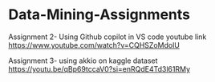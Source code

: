 # Data-Mining-Assignments

Assignment 2- Using Github copilot in VS code youtube link
https://www.youtube.com/watch?v=CQHSZoMdolU

Assignment 3- using akkio on kaggle dataset
https://youtu.be/qBp69tccaV0?si=enRQdE4Td3l61RMy
